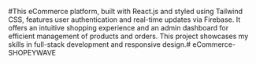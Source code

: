 #This eCommerce platform, built with React.js and styled using Tailwind CSS, features user authentication and real-time updates via Firebase. It offers an intuitive shopping experience and an admin dashboard for efficient management of products and orders. This project showcases my skills in full-stack development and responsive design.# eCommerce-SHOPEYWAVE
